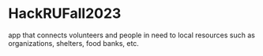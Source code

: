 # HackRUFall2023
app that connects volunteers and people in need to local resources such as organizations, shelters, food banks, etc.